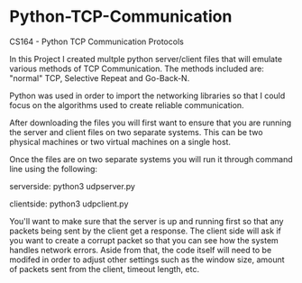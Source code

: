 # Python-TCP-Communication
 CS164 - Python TCP Communication Protocols
 
In this Project I created multple python server/client files that will emulate various methods of TCP Communication.
The methods included are: "normal" TCP, Selective Repeat and Go-Back-N.

Python was used in order to import the networking libraries so that I could focus on the algorithms used to create
reliable communication.

After downloading the files you will first want to ensure that you are running the server and client files on two separate systems.
This can be two physical machines or two virtual machines on a single host.

Once the files are on two separate systems you will run it through command line using the following:

serverside:
python3 udpserver.py

clientside:
python3 udpclient.py

You'll want to make sure that the server is up and running first so that any packets being sent by the client get a response.
The client side will ask if you want to create a corrupt packet so that you can see how the system handles network errors.
Aside from that, the code itself will need to be modifed in order to adjust other settings such as the window size, amount of
packets sent from the client, timeout length, etc.
